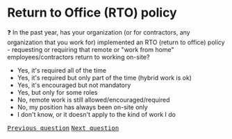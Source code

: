 # Return to Office (RTO) policy

:question: In the past year, has your organization (or for contractors, any organization that you work for) implemented an RTO (return to office) policy - requesting or requiring that remote or "work from home" employees/contractors return to working on-site?

- Yes, it's required all of the time
- Yes, it's required but only part of the time (hybrid work is ok)
- Yes, it's encouraged but not mandatory
- Yes, but only for some roles
- No, remote work is still allowed/encouraged/required
- No, my position has always been on-site only
- I don't know, or it doesn't apply to the kind of work I do

<kbd>[Previous question](./B_2_location_attitude.md)</kbd>
<kbd>[Next question](B_4_RTO_attitude.md)</kbd>
